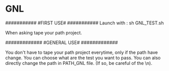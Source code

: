 # GNL
###########
#FIRST USE#
###########
Launch with : sh GNL_TEST.sh

When asking tape your path project.

#############
#GENERAL USE#
#############

You don't have to tape your path project everytime, only if the path have change.
You can choose what are the test you want to pass.
You can also directly change the path in PATH_GNL file. (If so, be careful of
the \n).